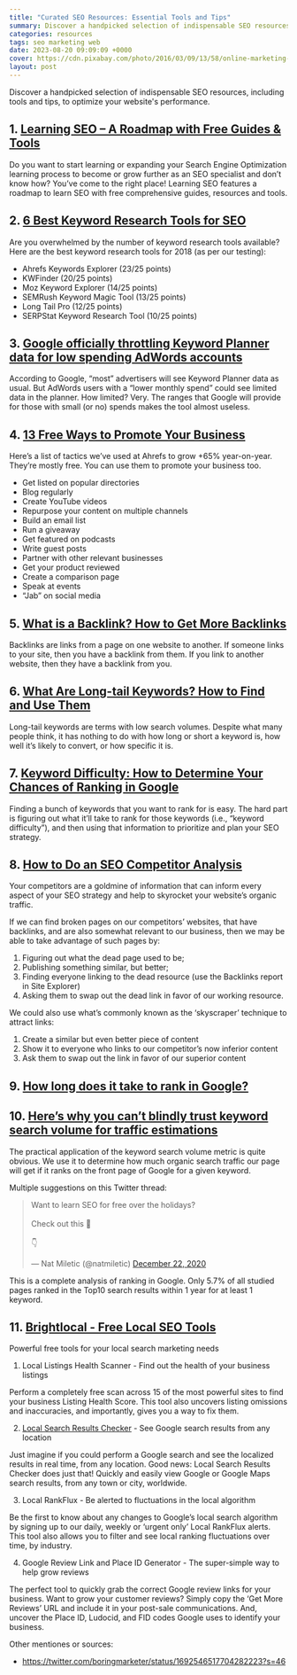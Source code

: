 ```yaml
---
title: "Curated SEO Resources: Essential Tools and Tips"
summary: Discover a handpicked selection of indispensable SEO resources, including tools and tips, to optimize your website's performance.
categories: resources
tags: seo marketing web
date: 2023-08-20 09:09:09 +0000
cover: https://cdn.pixabay.com/photo/2016/03/09/13/58/online-marketing-1246457_1280.jpg
layout: post
---
```


Discover a handpicked selection of indispensable SEO resources, including tools and tips, to optimize your website's performance.

## 1. <a href="https://learningseo.io/" target="_blank"> Learning SEO – A Roadmap with Free Guides & Tools</a>

Do you want to start learning or expanding your Search Engine Optimization learning process to become or grow further as an SEO specialist and don’t know how? You’ve come to the right place! Learning SEO features a roadmap to learn SEO with free comprehensive guides, resources and tools. 

## 2. <a href="https://ahrefs.com/blog/best-keyword-research-tools/" target="_blank">6 Best Keyword Research Tools for SEO</a>

Are you overwhelmed by the number of keyword research tools available? Here are the best keyword research tools for 2018 (as per our testing):

- Ahrefs Keywords Explorer (23/25 points)
- KWFinder (20/25 points)
- Moz Keyword Explorer (14/25 points)
- SEMRush Keyword Magic Tool (13/25 points)
- Long Tail Pro (12/25 points)
- SERPStat Keyword Research Tool (10/25 points)

## 3. <a href="https://searchengineland.com/google-officially-throttling-keyword-planner-data-low-spending-adwords-accounts-255795" target="_blank">Google officially throttling Keyword Planner data for low spending AdWords accounts</a>

According to Google, “most” advertisers will see Keyword Planner data as usual. But AdWords users with a “lower monthly spend” could see limited data in the planner. How limited? Very. The ranges that Google will provide for those with small (or no) spends makes the tool almost useless. 

## 4. <a href="https://ahrefs.com/blog/how-to-promote-your-business/" target="_blank">13 Free Ways to Promote Your Business</a>

Here’s a list of tactics we’ve used at Ahrefs to grow +65% year-on-year. They’re mostly free. You can use them to promote your business too.

- Get listed on popular directories
- Blog regularly
- Create YouTube videos
- Repurpose your content on multiple channels
- Build an email list
- Run a giveaway
- Get featured on podcasts
- Write guest posts
- Partner with other relevant businesses
- Get your product reviewed
- Create a comparison page
- Speak at events
- “Jab” on social media

## 5. <a href="https://ahrefs.com/blog/what-are-backlinks/" target="_blank">What is a Backlink? How to Get More Backlinks</a>

Backlinks are links from a page on one website to another. If someone links to your site, then you have a backlink from them. If you link to another website, then they have a backlink from you.

## 6. <a href="https://ahrefs.com/blog/long-tail-keywords/" target="_blank">What Are Long-tail Keywords? How to Find and Use Them</a>

Long-tail keywords are terms with low search volumes. Despite what many people think, it has nothing to do with how long or short a keyword is, how well it’s likely to convert, or how specific it is.

## 7. <a href="https://ahrefs.com/blog/keyword-difficulty/" target="_blank">Keyword Difficulty: How to Determine Your Chances of Ranking in Google</a>

Finding a bunch of keywords that you want to rank for is easy. The hard part is figuring out what it’ll take to rank for those keywords (i.e., “keyword difficulty”), and then using that information to prioritize and plan your SEO strategy.

## 8. <a href="https://ahrefs.com/blog/competitive-analysis/" target="_blank">How to Do an SEO Competitor Analysis</a>

Your competitors are a goldmine of information that can inform every aspect of your SEO strategy and help to skyrocket your website’s organic traffic.

If we can find broken pages on our competitors’ websites, that have backlinks, and are also somewhat relevant to our business, then we may be able to take advantage of such pages by:

1. Figuring out what the dead page used to be;
2. Publishing something similar, but better;
3. Finding everyone linking to the dead resource (use the Backlinks report in Site Explorer)
4. Asking them to swap out the dead link in favor of our working resource.

We could also use what’s commonly known as the ‘skyscraper’ technique to attract links:

1. Create a similar but even better piece of content
2. Show it to everyone who links to our competitor’s now inferior content
3. Ask them to swap out the link in favor of our superior content


## 9. <a href="https://ahrefs.com/blog/how-long-does-it-take-to-rank/" target="_blank">How long does it take to rank in Google?</a>

## 10. <a href="https://ahrefs.com/blog/keyword-traffic-estimation/" target="_blank">Here’s why you can’t blindly trust keyword search volume for traffic estimations</a>

The practical application of the keyword search volume metric is quite obvious. We use it to determine how much organic search traffic our page will get if it ranks on the front page of Google for a given keyword. 

Multiple suggestions on this Twitter thread:

<blockquote class="twitter-tweet"><p lang="en" dir="ltr">Want to learn SEO for free over the holidays?<br><br>Check out this 🧵<br><br>👇</p>&mdash; Nat Miletic (@natmiletic) <a href="https://twitter.com/natmiletic/status/1341424785746640896?ref_src=twsrc%5Etfw">December 22, 2020</a></blockquote> <script async src="https://platform.twitter.com/widgets.js" charset="utf-8"></script>

This is a complete analysis of ranking in Google. Only 5.7% of all studied pages ranked in the Top10 search results within 1 year for at least 1 keyword.

## 11. <a href="https://www.brightlocal.com/free-local-seo-tools/" target="_blank">Brightlocal - Free Local SEO Tools</a>

 Powerful free tools for your local search marketing needs 

 1. Local Listings Health Scanner - Find out the health of your business listings

Perform a completely free scan across 15 of the most powerful sites to find your business Listing Health Score. This tool also uncovers listing omissions and inaccuracies, and importantly, gives you a way to fix them.

2. <a href="https://www.brightlocal.com/local-search-results-checker/" target="_blank">Local Search Results Checker</a> - See Google search results from any location

Just imagine if you could perform a Google search and see the localized results in real time, from any location. Good news: Local Search Results Checker does just that! Quickly and easily view Google or Google Maps search results, from any town or city, worldwide.

3. Local RankFlux - Be alerted to fluctuations in the local algorithm

Be the first to know about any changes to Google’s local search algorithm by signing up to our daily, weekly or ‘urgent only’ Local RankFlux alerts. This tool also allows you to filter and see local ranking fluctuations over time, by industry.


4. Google Review Link and Place ID Generator - The super-simple way to help grow reviews

The perfect tool to quickly grab the correct Google review links for your business. Want to grow your customer reviews? Simply copy the ‘Get More Reviews’ URL and include it in your post-sale communications. And, uncover the Place ID, Ludocid, and FID codes Google uses to identify your business.


Other mentiones or sources:

- https://twitter.com/boringmarketer/status/1692546517704282223?s=46